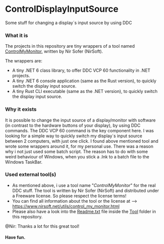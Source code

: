 # ControlDisplayInputSource
Some stuff for changing a display´s input source by using DDC

### What it is

The projects in this repository are tiny wrappers of a tool named [ControlMyMonitor](https://www.nirsoft.net/utils/control_my_monitor.html), written by Nir Sofer (NirSoft).

The wrappers are:
- A tiny .NET 6 class library, to offer DDC VCP 60 functionality in .NET projects.
- A tiny .NET 6 console application (same as the Rust version), to quickly switch the display input source.
- A tiny Rust CLI executable (same as the .NET version), to quickly switch the display input source.

### Why it exists

It is possible to change the input source of a display/monitor with software (in contrast to the hardware buttons of your display), by using DDC commands. The DDC VCP 60 command is the key component here. I was looking for a simple way to quickly switch my display´s input source between 2 computers, with just one click. I found above mentioned tool and wrote some wrappers around it, for my personal use. There was a reason why i not just used some batch script. The reason has to do with some weird behaviour of Windows, when you stick a .lnk to a batch file to the Windows TaskBar.

### Used external tool(s)

- As mentioned above, i use a tool name "_ControlMyMonitor_" for the real DDC stuff. The tool is written by Nir Sofer (NirSoft) and distributed under a Freeware license. So please respect the license terms!
- You can find all information about the tool or the license at --> https://www.nirsoft.net/utils/control_my_monitor.html
- Please also have a look into the [Readme.txt](https://github.com/MBODM/ControlDisplayInputSource/tree/main/Tool/Readme.txt) file inside the [Tool](https://github.com/MBODM/ControlDisplayInputSource/tree/main/Tool) folder in this repository.

@Nir: Thanks a lot for this great tool!

#### Have fun.





